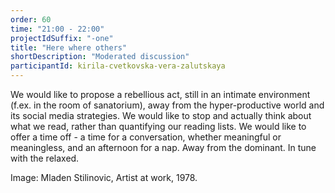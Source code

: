 ```yaml
---
order: 60
time: "21:00 - 22:00"
projectIdSuffix: "-one"
title: "Here where others"
shortDescription: "Moderated discussion"
participantId: kirila-cvetkovska-vera-zalutskaya
---
```


We would like to propose a rebellious act, still in an intimate environment (f.ex. in the room of sanatorium), away from the hyper-productive world and its social media strategies. We would like to stop and actually think about what we read, rather than quantifying our reading lists. We would like to offer a time off - a time for a conversation, whether meaningful or meaningless, and an afternoon for a nap. Away from the dominant. In tune with the relaxed.

Image: Mladen Stilinovic, Artist at work, 1978.
